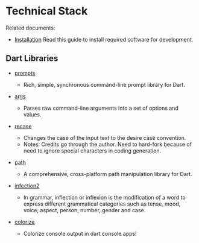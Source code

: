 # Technical Stack

Related documents:

* [Installation](install.md) Read this guide to install required software for development.

## Dart Libraries

* [prompts](https://pub.dev/packages/prompts) 
    * Rich, simple, synchronous command-line prompt library for Dart.
    
* [args](https://pub.dev/packages/args)
    * Parses raw command-line arguments into a set of options and values.

* [recase](https://pub.dev/packages/recase)
    * Changes the case of the input text to the desire case convention.
    * Notes: Credits go through the author. Need to hard-fork because of need to ignore 
      special characters in coding generation.

* [path](https://pub.dev/packages/path)
    * A comprehensive, cross-platform path manipulation library for Dart.

* [infection2](https://pub.dev/packages/inflection2)    
    * In grammar, inflection or inflexion is the modification of a word to express different grammatical categories such as tense, mood, voice, aspect, person, number, gender and case.

* [colorize](https://pub.dev/packages/colorize)    
    * Colorize console output in dart console apps!